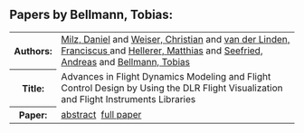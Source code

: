 <h2>Papers by Bellmann, Tobias:</h2>
<!-- Begin papers -->
<table>
<tr><th>Authors:</th><td>
<a href="../authors/author_166.html">Milz, Daniel</a> and 
<a href="../authors/author_258.html">Weiser, Christian</a> and 
<a href="../authors/author_245.html">van der Linden, Franciscus </a> and 
<a href="../authors/author_097.html">Hellerer, Matthias</a> and 
<a href="../authors/author_219.html">Seefried, Andreas</a> and 
<a href="../authors/author_017.html">Bellmann, Tobias</a>
</td></tr>
<tr><th>Title:  </th><td>Advances in Flight Dynamics Modeling and Flight Control Design by Using the DLR Flight Visualization and Flight Instruments Libraries</td></tr>
<tr><th>Paper:  </th><td><a href="../abstracts/Modelica2019abstract4C3.pdf">abstract</a>&nbsp;&nbsp;<a href="../papers/Modelica2019paper4C3.pdf">full paper</a></td></tr>
</table>
<br>
<!-- End papers -->